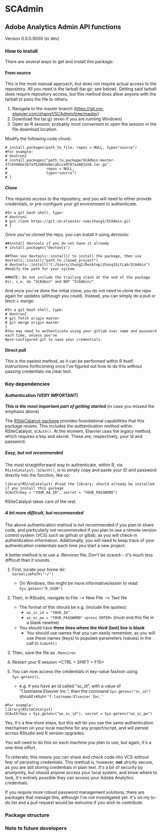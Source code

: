 # SCAdmin

## Adobe Analytics Admin API functions

Version 0.0.0.9000 (in dev)

### How to install

There are several ways to get and install this package:

#### From source

This is the most manual approach, but does not require actual access to the repository. All you 
need is the tarball (tar.gz; see below). Getting said tarball does require repository access, but
this method does allow anyone with the tarball to pass the file to others.

1. Navigate to the master branch (https://git.cm-elsevier.com/zhang1/SCAdmin/tree/master)
2. Download the tar.gz (even if you are running Windows)
3. Open an R session; probably most convenient to open the session in the file download location.  
    
Modify the following code chunk:  

```{r}
# install.packages(path_to_file, repos = NULL, type="source")
#For example:
# dontrun{
# install.packages("path_to_package/SCAdmin-master-37c6596be1b7afb2d65e0ecabcca9f87aa8812e6.tar.gz", 
#                  repos = NULL, 
#                  type="source")
# }
```

#### Clone

This requires access to the repository, and you will need to either provide credentials, or pre-configure your
git environment to authenticate. 

```{r}
#In a git bash shell, type:
# dontrun{
# git clone https://git.cm-elsevier.com/zhang1/SCAdmin.git
# }
```  

Once you've cloned the repo, you can install it using devtools:

```{r}
##install devtools if you do not have it already
# install.packages("devtools")

##Then use devtools::install() to install the package, then use devtools::install("path_to_cloned_project")
# devtools::install("C:/Users/zhang2/Desktop/zhang1GitLab/SCAdmin") #modify the path for your system

##NOTE: Do not include the trailing slash at the end of the package dir, i.e. do "SCAdmin" and NOT "SCAdmin/"
```
And once you've done the initial clone, you do not need to clone the repo again for updates (although you could). Instead, 
you can simply do a pull or fetch + merge:

```{r}
#In a git bash shell, type:
# dontrun{
# git fetch origin master
# git merge origin master
}
#You may need to authenticate using your gitlab user name and password each time, unless you've
#pre-configured git to save your credentials. 
```

#### Direct pull

This is the easiest method, as it can be performed within R itself. Instructions forthcoming once I've figured out
how to do this without passing credentials via clear text. 



### Key dependencies

#### Authentication (VERY IMPORTANT)

**_This is the most important part of getting started_** (in case you missed the emphasis above)

The [RSiteCatalyst package](https://github.com/randyzwitch/RSiteCatalyst) provides foundational capabilities that this
package reuses. This includes the authentication method within RSiteCatalyst, `SCAuth()`. At the moment, Elsevier uses
the _legacy_ method, which requires a key and secret. These are, respectively, your id and password. 

##### Easy, but not recommended
The most straightforward way to authenticate, within R, via `RSiteCatalyst::SCAuth()`, is to simply copy and paste
your ID and password directly into the function, like so:

```{r}
library(RSiteCatalyst) #load the library; should already be installed if you install this package
SCAuth(key = "YOUR_AA_ID", secret = "YOUR_PASSWORD")
```
RSiteCatalyst takes care of the rest. 

##### A bit more difficult, but recommended
The above authentication method is not recommended if you plan to share code, and particularly not recommended if you
plan to use a remote version control system (VCS) such as github or gitlab, as you will check-in authentication information.
Additionally, you will need to keep track of your authentication credentials each time you start a new project. 

A better method is to use a .Renviron file. Don't be scared-- it's much less difficult than it sounds. 

1. First, locate your home dir:  
    `normalizePath("~/")`
    - On Windows, this might be more informative/easier to read:  
    `Sys.getenv("R_USER")`

2. Then, in RStudio, navigate to File --> New File --> Text file
    - The format of this should be e.g. (include the quotes):
        - `wz_sc_id = "YOUR_ID"`
        - `wz_sc_pw = "YOUR_PASSWORD"` `<press ENTER>` (must end this file in a blank newline)
    - You should have **three lines where the third (last) line is blank**
        - You should use names that you can easily remember, as you will use these 
        names (keys) to populate parameters (values) in the call to `ScAuth()`

3. Then, save the file as `.Renviron`

4. Restart your R session \<CTRL + SHIFT + F10\>

5. You can now access the credentials in key-value fashion using `Sys.getenv()`, 
    - e.g. if you have an id called "sc_id", with a value of "f.lastname:Elsevier Inc.",
    then the command `Sys.getenv("sc_id")` should return `"f.lastname:Elsevier Inc."`

```{r}
#For example:  
library(RSiteCatalyst)  
SCAuth(key = Sys.getenv("wz_sc_id"), secret = Sys.getenv("wz_sc_pw")  
```
Yes, it's a few more steps, but this will let you use the same authentication mechanism on your local
machine for any project/script, and will persist across RStudio and R version upgrades. 

You will need to do this on each machine you plan to use, but again, it's a one-time effort. 

To reiterate, this means you can share and check code into VCS without fear of persisting credentials. 
This method is, however, **not** strictly secure, as you are still storing credentials in plain text. It's
a bit of security by anonymity, but should anyone access your local system, and know where to look, it's 
entirely possible they can access your Adobe Analytics credentials. 

If you require more robust password management solutions, there are packages that manage this, although I've not
investigated yet. It's on my to-do list and a pull request would be welcome if you wish to contribute. 


### Package structure



### Note to future developers
